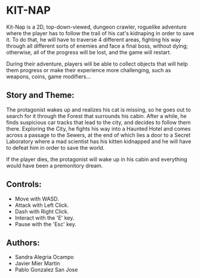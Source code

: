 # KIT-NAP

Kit-Nap is a 2D, top-down-viewed, dungeon crawler, roguelike adventure where the player has to follow the trail of his cat's kidnaping in order to save it. To do that, he will have to traverse 4 different areas, fighting his way through all different sorts of enemies and face a final boss, without dying; otherwise, all of the progress will be lost, and the game will restart.

During their adventure, players will be able to collect objects that will help them progress or make their experience more challenging, such as weapons, coins, game modifiers...

## Story and Theme: 

The protagonist wakes up and realizes his cat is missing, so he goes out to search for it through the Forest that surrounds his cabin. After a while, he finds suspicious car tracks that lead to the city, and decides to follow them there. Exploring the City, he fights his way into a Haunted Hotel and comes across a passage to the Sewers, at the end of which lies a door to a Secret Laboratory where a mad scientist has his kitten kidnapped and he will have to defeat him in order to save the world. 

If the player dies, the protagonist will wake up in his cabin and everything would have been a premonitory dream.

## Controls:

- Move with WASD.
- Attack with Left Click.
- Dash with Right Click.
- Interact with the 'E' key.
- Pause with the 'Esc' key.

## Authors:

- Sandra Alegria Ocampo
- Javier Mier Martin
- Pablo Gonzalez San Jose
